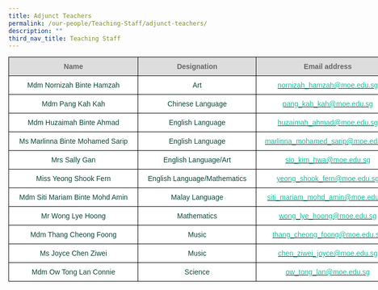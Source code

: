 ```yaml
---
title: Adjunct Teachers
permalink: /our-people/Teaching-Staff/adjunct-teachers/
description: ""
third_nav_title: Teaching Staff
---
```

<style type="text/css">
.tg  {border-collapse:collapse;border-spacing:0;margin:0px auto;}
.tg td{border-color:black;border-style:solid;border-width:1px;font-family:Arial, sans-serif;font-size:14px;
  overflow:hidden;padding:10px 5px;word-break:normal;}
.tg th{border-color:black;border-style:solid;border-width:1px;font-family:Arial, sans-serif;font-size:14px;
  font-weight:normal;overflow:hidden;padding:10px 5px;word-break:normal;}
.tg .tg-yhj3{background-color:#FFF;color:#0C463A;text-align:center;vertical-align:middle}
.tg .tg-feqv{background-color:#DDD;color:#666;font-weight:bold;text-align:center;vertical-align:middle}
.tg .tg-o5fr{background-color:#FFF;color:#FD6500;text-align:center;vertical-align:middle}
</style>
<table class="tg" style="undefined;table-layout: fixed; width: 775px">
<colgroup>
<col style="width: 257px">
<col style="width: 234px">
<col style="width: 284px">
</colgroup>
<tbody>
  <tr>
    <td class="tg-feqv"><span style="color:#666;background-color:#DDD">Name</span></td>
    <td class="tg-feqv"><span style="color:#666;background-color:#DDD">Designation</span></td>
    <td class="tg-feqv"><span style="color:#666;background-color:#DDD">Email address</span></td>
  </tr>
  <tr>
    <td class="tg-yhj3">Mdm Nornizah Binte Hamzah<br></td>
    <td class="tg-yhj3">Art</td>
    <td class="tg-o5fr"><a href="mailto:nornizah_hamzah@moe.edu.sg"><span style="text-decoration:none;color:#1ABC9C">nornizah_hamzah@moe.edu.sg</span></a><br></td>
  </tr>
  <tr>
    <td class="tg-yhj3"> Mdm Pang Kah Kah</td>
    <td class="tg-yhj3"> Chinese Language </td>
     <td class="tg-o5fr"><a href="mailto:pang_kah_kah@moe.edu.sg@moe.edu.sg"><span style="text-decoration:none;color:#1ABC9C">pang_kah_kah@moe.edu.sg</span></a><br></td>
	</tr>
  <tr>
    <td class="tg-yhj3"> Mdm Huzaimah Binte Ahmad</td>
    <td class="tg-yhj3">English Language </td>
    <td class="tg-o5fr"><a href="mailto:huzaimah_ahmad@moe.edu.sg"><span style="text-decoration:none;color:#1ABC9C">huzaimah_ahmad@moe.edu.sg</span></a> </td>
  </tr>
  <tr>
    <td class="tg-yhj3">Ms Marlinna Binte Mohamed Sarip </td>
    <td class="tg-yhj3"> English Language</td>
    <td class="tg-yhj3"> <a href="mailto:marlinna_mohamed_sarip@moe.edu.sg"><span style="text-decoration:none;color:#1ABC9C">marlinna_mohamed_sarip@moe.edu.sg</span></a></td>
  </tr>
  <tr>
    <td class="tg-yhj3"> Mrs Sally Gan</td>
    <td class="tg-yhj3"> English Language/Art</td>
    <td class="tg-o5fr"><a href="mailto:sio_kim_hwa@moe.edu.sg"><span style="text-decoration:none;color:#1ABC9C">sio_kim_hwa@moe.edu.sg</span></a> </td>
  </tr>
  <tr>
    <td class="tg-yhj3">Miss Yeong Shook Fern </td>
    <td class="tg-yhj3"> English Language/Mathematics</td>
    <td class="tg-o5fr"><a href="mailto:yeong_shook_fern@moe.edu.sg"><span style="text-decoration:none;color:#1ABC9C">yeong_shook_fern@moe.edu.sg</span></a></td>
  </tr>
  <tr>
    <td class="tg-yhj3">Mdm Siti Mariam Binte Mohd Amin </td>
    <td class="tg-yhj3">Malay Language </td>
    <td class="tg-o5fr"><a href="mailto:siti_mariam_mohd_amin@moe.edu.sg"><span style="text-decoration:none;color:#1ABC9C">siti_mariam_mohd_amin@moe.edu.sg</span></a></td>
  </tr>
  <tr>
    <td class="tg-yhj3">Mr Wong Lye Hoong </td>
    <td class="tg-yhj3"> Mathematics</td>
    <td class="tg-o5fr"><a href="mailto:wong_lye_hoong@moe.edu.sg"><span style="text-decoration:none;color:#1ABC9C">wong_lye_hoong@moe.edu.sg</span></a></td>
  </tr>
  <tr>
    <td class="tg-yhj3">Mdm Thang Cheong Foong </td>
    <td class="tg-yhj3">Music </td>
   <td class="tg-o5fr"><a href="mailto:thang_cheong_foong@moe.edu.sg"><span style="text-decoration:none;color:#1ABC9C">thang_cheong_foong@moe.edu.sg</span></a> </td>
  </tr>
	<tr>
    <td class="tg-yhj3">Ms Joyce Chen Ziwei </td>
    <td class="tg-yhj3">Music </td>
   <td class="tg-o5fr"><a href="mailto:chen_ziwei_joyce@moe.edu.sg"><span style="text-decoration:none;color:#1ABC9C">chen_ziwei_joyce@moe.edu.sg</span></a> </td>
  </tr>
  <tr>
    <td class="tg-yhj3">Mdm Ow Tong Lan Connie</td>
    <td class="tg-yhj3">Science</td>
    <td class="tg-o5fr"><a href="mailto:ow_tong_lan@moe.edu.sg"><span style="text-decoration:none;color:#1ABC9C">ow_tong_lan@moe.edu.sg</span></a> </td>
  </tr>
</tbody>
</table>